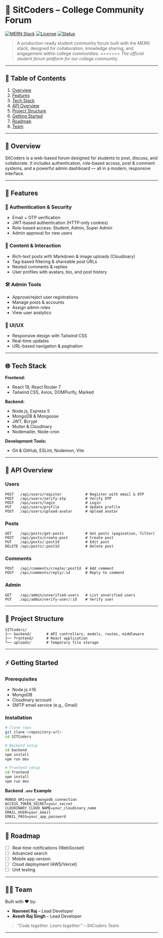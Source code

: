 # 📘 SitCoders – College Community Forum

[![MERN Stack](https://img.shields.io/badge/Stack-MERN-brightgreen?style=flat-square\&logo=mongodb\&logoColor=white)]()
[![License](https://img.shields.io/badge/License-MIT-blue.svg?style=flat-square)]()
[![Status](https://img.shields.io/badge/Status-Production--Ready-success?style=flat-square)]()

> A production-ready student community forum built with the MERN stack, designed for collaboration, knowledge sharing, and engagement within college communities.
=======
> *The official student forum platform for our college community.*

---

## 📁 Table of Contents

1. [Overview](#overview)
2. [Features](#features)
3. [Tech Stack](#tech-stack)
4. [API Overview](#api-overview)
5. [Project Structure](#project-structure)
6. [Getting Started](#getting-started)
7. [Roadmap](#roadmap)
8. [Team](#team)

---

## 💂 Overview

SitCoders is a web-based forum designed for students to post, discuss, and collaborate. It includes authentication, role-based access, post & comment systems, and a powerful admin dashboard — all in a modern, responsive interface.

---

## 🚀 Features

### 🔐 Authentication & Security

* Email + OTP verification
* JWT-based authentication (HTTP-only cookies)
* Role-based access: Student, Admin, Super Admin
* Admin approval for new users

### 📝 Content & Interaction

* Rich-text posts with Markdown & image uploads (Cloudinary)
* Tag-based filtering & shareable post URLs
* Nested comments & replies
* User profiles with avatars, bio, and post history

### 🛠 Admin Tools

* Approve/reject user registrations
* Manage posts & accounts
* Assign admin roles
* View user analytics

### 🎨 UI/UX

* Responsive design with Tailwind CSS
* Real-time updates
* URL-based navigation & pagination

---

## 🌐 Tech Stack

**Frontend:**

* React 19, React Router 7
* Tailwind CSS, Axios, DOMPurify, Marked

**Backend:**

* Node.js, Express 5
* MongoDB & Mongoose
* JWT, Bcrypt
* Multer & Cloudinary
* Nodemailer, Node-cron

**Development Tools:**

* Git & GitHub, ESLint, Nodemon, Vite

---

## 🔌 API Overview

### Users

```http
POST   /api/users/register           # Register with email & OTP
POST   /api/users/verify-otp         # Verify OTP
POST   /api/users/login              # Login
PUT    /api/users/profile            # Update profile
POST   /api/users/upload-avatar      # Upload avatar
```

### Posts

```http
GET    /api/posts/get-posts          # Get posts (pagination, filter)
POST   /api/posts/create-post        # Create post
PUT    /api/posts/:postId            # Edit post
DELETE /api/posts/:postId            # Delete post
```

### Comments

```http
POST   /api/comments/create/:postId  # Add comment
POST   /api/comments/reply/:id       # Reply to comment
```

### Admin

```http
GET    /api/admin/unverified-users   # List unverified users
PUT    /api/admin/verify-user/:id    # Verify user
```

---

## 📁 Project Structure

```
SITCoders/
├── backend/       # API controllers, models, routes, middleware
├── frontend/      # React application
└── uploads/       # Temporary file storage
```

---

## ⚡ Getting Started

### Prerequisites

* Node.js ≥16
* MongoDB
* Cloudinary account
* SMTP email service (e.g., Gmail)

### Installation

```bash
# Clone repo
git clone <repository-url>
cd SITCoders

# Backend setup
cd backend
npm install
npm run dev

# Frontend setup
cd frontend
npm install
npm run dev
```

**Backend `.env` Example**

```
MONGO_URI=your_mongodb_connection
ACCESS_TOKEN_SECRET=your_secret
CLOUDINARY_CLOUD_NAME=your_cloudinary_name
EMAIL_USER=your_email
EMAIL_PASS=your_app_password
```

---

## 📌 Roadmap

* [ ] Real-time notifications (WebSocket)
* [ ] Advanced search
* [ ] Mobile app version
* [ ] Cloud deployment (AWS/Vercel)
* [ ] Unit testing

---

## 👨‍💻 Team

Built with ❤️ by:

* **Navneet Raj** – Lead Developer
* **Avesh Raj Singh** – Lead Developer

> *"Code together. Learn together." – SitCoders Team*

---
